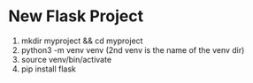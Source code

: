 # New Flask Project
1. mkdir myproject && cd myproject
2. python3 -m venv venv (2nd venv is the name of the venv dir)
3. source venv/bin/activate
4. pip install flask
